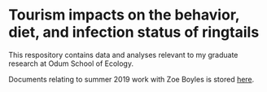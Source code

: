 # Tourism impacts on the behavior, diet, and infection status of ringtails

This respository contains data and analyses relevant to my graduate research at Odum School of Ecology. 

Documents relating to summer 2019 work with Zoe Boyles is stored [here](https://drive.google.com/open?id=1K35Fu3KHw9Yo_tzTg29-NbW-YUKxlUc-). 
